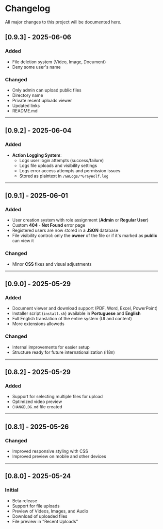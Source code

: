 # Changelog

All major changes to this project will be documented here.

## [0.9.3] - 2025-06-06
### Added
- File deletion system (Video, Image, Document)
- Deny some user's name

### Changed
- Only admin can upload public files
- Directory name
- Private recent uploads viewer
- Updated links
- README.md

---

## [0.9.2] - 2025-06-04
### Added
- **Action Logging System**: 
  - Logs user login attempts (success/failure)
  - Logs file uploads and visibility settings
  - Logs error access attempts and permission issues
  - Stored as plaintext in `/GWLogs/*GrayWolf.log`

--- 

## [0.9.1] - 2025-06-01
### Added
- User creation system with role assignment (**Admin** or **Regular User**)
- Custom **404 - Not Found** error page
- Registered users are now stored in a **JSON** database
- File visibility control: only the **owner** of the file or if it's marked as **public** can view it

### Changed
- Minor **CSS** fixes and visual adjustments

---

## [0.9.0] - 2025-05-29
### Added
- Document viewer and download support (PDF, Word, Excel, PowerPoint)
- Installer script (`install.sh`) available in **Portuguese** and **English**
- Full English translation of the entire system (UI and content)
- More extensions alloweds

### Changed
- Internal improvements for easier setup
- Structure ready for future internationalization (i18n)

---

## [0.8.2] - 2025-05-29
### Added
- Support for selecting multiple files for upload
- Optimized video preview
- `CHANGELOG.md` file created

---

## [0.8.1] - 2025-05-26
### Changed
- Improved responsive styling with CSS
- Improved preview on mobile and other devices

---

## [0.8.0] - 2025-05-24
### Initial
- Beta release
- Support for file uploads
- Preview of Videos, Images, and Audio
- Download of uploaded files
- File preview in "Recent Uploads"
